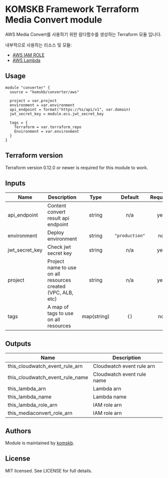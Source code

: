 # KOMSKB Framework Terraform Media Convert module 

AWS Media Convert를 사용하기 위한 람다함수를 생성하는 Terraform 모듈 입니다.

내부적으로 사용하는 리소스 및 모듈:

* [AWS IAM ROLE](https://www.terraform.io/docs/providers/aws/r/iam_role.html)
* [AWS Lambda](https://www.terraform.io/docs/providers/aws/r/lambda_function.html)


## Usage

```hcl
module "converter" {
  source = "komskb/converter/aws"

  project = var.project
  environment = var.environment
  api_endpoint = format("https://%s/api/v1", var.domain)
  jwt_secret_key = module.ecs.jwt_secret_key

  tags = {
    Terraform = var.terraform_repo
    Environment = var.environment
  }
}
```

## Terraform version

Terraform version 0.12.0 or newer is required for this module to work.


<!-- BEGINNING OF PRE-COMMIT-TERRAFORM DOCS HOOK -->
## Inputs

| Name | Description | Type | Default | Required |
|------|-------------|:----:|:-----:|:-----:|
| api\_endpoint | Content convert result api endpoint | string | n/a | yes |
| environment | Deploy environment | string | `"production"` | no |
| jwt\_secret\_key | Check jwt secret key | string | n/a | yes |
| project | Project name to use on all resources created (VPC, ALB, etc) | string | n/a | yes |
| tags | A map of tags to use on all resources | map(string) | `{}` | no |

## Outputs

| Name | Description |
|------|-------------|
| this\_cloudwatch\_event\_rule\_arn | Cloudwatch event rule arn |
| this\_cloudwatch\_event\_rule\_name | Cloudwatch event rule name |
| this\_lambda\_arn | Lambda arn |
| this\_lambda\_name | Lambda name |
| this\_lambda\_role\_arn | IAM role arn |
| this\_mediaconvert\_role\_arn | IAM role arn |

<!-- END OF PRE-COMMIT-TERRAFORM DOCS HOOK -->


## Authors

Module is maintained by [komskb](https://github.com/komskb).

## License

MIT licensed. See LICENSE for full details.
